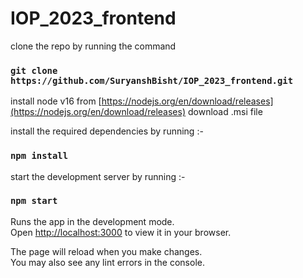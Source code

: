 # IOP_2023_frontend

clone the repo by running the command

### `git clone https://github.com/SuryanshBisht/IOP_2023_frontend.git`

install node v16 from [https://nodejs.org/en/download/releases](https://nodejs.org/en/download/releases)
download .msi file

install the required dependencies by running :-

### `npm install`

start the development server by running :-

### `npm start`

Runs the app in the development mode.\
Open [http://localhost:3000](http://localhost:3000) to view it in your browser.

The page will reload when you make changes.\
You may also see any lint errors in the console.
